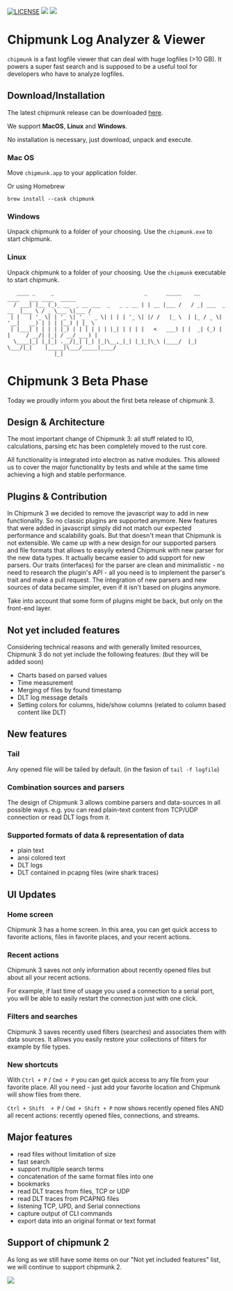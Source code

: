 [![LICENSE](https://img.shields.io/github/license/esrlabs/chipmunk?color=blue)](LICENSE.txt)
[![](https://github.com/esrlabs/chipmunk/workflows/BuildAndReleaseMaster/badge.svg)](https://github.com/esrlabs/chipmunk/actions)
[![](https://github.com/esrlabs/chipmunk/workflows/LintMaster/badge.svg)](https://github.com/esrlabs/chipmunk/actions)

# Chipmunk Log Analyzer & Viewer

`chipmunk` is a fast logfile viewer that can deal with huge logfiles (>10 GB). It powers a super
fast search and is supposed to be a useful tool for developers who have to analyze logfiles.

## Download/Installation

The latest chipmunk release can be downloaded [here](https://github.com/esrlabs/chipmunk/releases).

We support **MacOS**, **Linux** and **Windows**.

No installation is necessary, just download, unpack and execute.

### Mac OS

Move `chipmunk.app` to your application folder.

Or using Homebrew
```
brew install --cask chipmunk
```

### Windows

Unpack chipmunk to a folder of your choosing. Use the `chipmunk.exe` to start chipmunk.

### Linux

Unpack chipmunk to a folder of your choosing. Use the `chipmunk` executable to start chipmunk.

```
   ____ _     _                             _      _____    __              ____   ___ ____  _____
  / ___| |__ (_)_ __  _ __ ___  _   _ _ __ | | __ |___ /   / _| ___  _ __  |___ \ / _ \___ \|___ /
 | |   | '_ \| | '_ \| '_ ` _ \| | | | '_ \| |/ /   |_ \  | |_ / _ \| '__|   __) | | | |__) | |_ \
 | |___| | | | | |_) | | | | | | |_| | | | |   <   ___) | |  _| (_) | |     / __/| |_| / __/ ___) |
  \____|_| |_|_| .__/|_| |_| |_|\__,_|_| |_|_|\_\ |____/  |_|  \___/|_|    |_____|\___/_____|____/
               |_|
```

# Chipmunk 3 Beta Phase

Today we proudly inform you about the first beta release of chipmunk 3.

## Design & Architecture

The most important change of Chipmunk 3: all stuff related to IO, calculations, parsing etc has been completely moved to the rust core.

All functionality is integrated into electron as native modules. This allowed us to cover the  major functionality by tests and while at the same time achieving a high and stable performance.

## Plugins & Contribution

In Chipmunk 3 we decided to remove the javascript way to add in new functionality. So no classic plugins are supported anymore.
New features that were added in javascript simply did not match our expected performance and scalability goals.
But that doesn't mean that Chipmunk is not extensible. We came up with a new design for our supported parsers and file formats that allows to easyily extend Chipmunk with new parser for the new data types.
It actually became easier to add support for new parsers. Our traits (interfaces) for the parser are clean and minimalistic - no need to research the plugin's API - all you need is to implement the parser's trait and make a pull request.
The integration of new parsers and new sources of data became simpler, even if it isn't based on plugins anymore.

Take into account that some form of plugins might be back, but only on the front-end layer.

## Not yet included features

Considering technical reasons and with generally limited resources, Chipmunk 3 do not yet include the following features:
(but they will be added soon)

- Charts based on parsed values
- Time measurement
- Merging of files by found timestamp
- DLT log message details
- Setting colors for columns, hide/show columns (related to column based content like DLT)

## New features

### Tail

Any opened file will be tailed by default. (in the fasion of `tail -f logfile`)

### Combination sources and parsers

The design of Chipmunk 3 allows combine parsers and data-sources in all possible ways. e.g. you can read plain-text content from TCP/UDP connection or read DLT logs from it.

### Supported formats of data & representation of data

- plain text
- ansi colored text
- DLT logs
- DLT contained in pcapng files (wire shark traces)

## UI Updates

### Home screen

Chipmunk 3 has a home screen. In this area, you can get quick access to favorite actions, files in favorite places, and your recent actions.

### Recent actions

Chipmunk 3 saves not only information about recently opened files but about all your recent actions.

For example, if last time of usage you used a connection to a serial port, you will be able to easily restart the connection just with one click.

### Filters and searches

Chipmunk 3 saves recently used filters (searches) and associates them with data sources. It allows you easily restore your collections of filters for example by file types.

### New shortcuts

With `Ctrl + P` / `Cmd + P` you can get quick access to any file from your favorite place. All you need - just add your favorite location and Chipmunk will show files from there.

`Ctrl + Shift  + P` / `Cmd + Shift + P` now shows recently opened files AND all recent actions: recently opened files, connections, and streams.

## Major features

- read files without limitation of size
- fast search
- support multiple search terms
- concatenation of the same format files into one
- bookmarks
- read DLT traces from files, TCP or UDP
- read DLT traces from PCAPNG files
- listening TCP, UPD, and Serial connections
- capture output of CLI commands
- export data into an original format or text format

## Support of chipmunk 2

As long as we still have some items on our "Not yet included features" list, we will continue to
support chipmunk 2.

![](https://esrlabs.github.io/chipmunk-docs/images/overview_frontpage.png)
